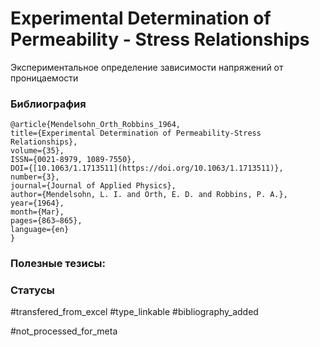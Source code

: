 # Experimental Determination of Permeability - Stress Relationships

Экспериментальное определение зависимости напряжений от проницаемости

### Библиография
```
@article{Mendelsohn_Orth_Robbins_1964,
title={Experimental Determination of Permeability‐Stress Relationships},
volume={35},
ISSN={0021-8979, 1089-7550},
DOI={[10.1063/1.1713511](https://doi.org/10.1063/1.1713511)},
number={3},
journal={Journal of Applied Physics},
author={Mendelsohn, L. I. and Orth, E. D. and Robbins, P. A.},
year={1964},
month={Mar},
pages={863–865},
language={en}
}
```

### Полезные тезисы:

### Статусы
#transfered_from_excel 
#type_linkable 
#bibliography_added

#not_processed_for_meta
